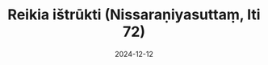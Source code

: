 ---
layout: page
title: 'Reikia ištrūkti (Nissaraṇiyasuttaṃ, Iti 72)'
category: bylota
index:
- Ištrukimas (nissaraṇa)
sortIndex: 72
suttacentral: iti72
date: 2024-12-12
tags:
- Ištrukimas (nissaraṇa)
---